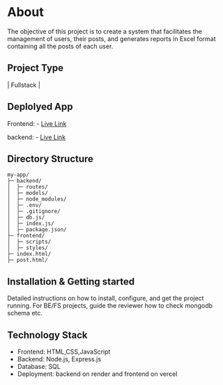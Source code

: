  # About

The objective of this project is to create a system that facilitates the management of users, their posts, and generates reports in Excel format containing all the posts of each user.

## Project Type
| Fullstack |
## Deplolyed App
Frontend: - [Live Link](https://cointab-assignment-lake.vercel.app/)

backend:  - [Live Link](https://cointab-assignment-qdjf.onrender.com/)

## Directory Structure
```
my-app/
├─ backend/
│  ├─ routes/
│  ├─ models/
│  ├─ node_modules/
│  ├─ .env/
│  ├─ .gitignore/
│  ├─ db.js/
│  ├─ index.js/
│  ├─ package.json/
├─ frontend/
│  ├─ scripts/
│  ├─ styles/
├─ index.html/
├─ post.html/
```
## Installation & Getting started
Detailed instructions on how to install, configure, and get the project running. For BE/FS projects, guide the reviewer how to check mongodb schema etc.





## Technology Stack
- Frontend:  HTML,CSS,JavaScript 
- Backend: Node.js, Express.js
- Database: SQL
- Deployment: backend on render and frontend on vercel

  
